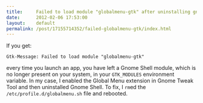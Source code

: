 ```yaml
---
title:     Failed to load module "globalmenu-gtk" after uninstalling gnome-shell
date:      2012-02-06 17:53:00
layout:    default
permalink: /post/17155714352/failed-globalmenu-gtk/index.html
---
```


If you get:

    Gtk-Message: Failed to load module "globalmenu-gtk"

every time you launch an app, you have left a Gnome Shell module, which is no longer present on your system, in your `GTK_MODULES` environment variable. In my case, I enabled the Global Menu extension in Gnome Tweak Tool and then uninstalled Gnome Shell. To fix, I `rm`ed the `/etc/profile.d/globalmenu.sh` file and rebooted.
